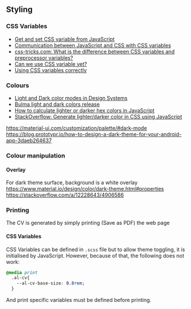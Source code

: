 ## Styling  <!-- omit in toc -->

### CSS Variables

- [Get and set CSS variable from JavaScript](https://davidwalsh.name/css-variables-javascript)
- [Communication between JavaScript and CSS with CSS variables](https://eager.io/blog/communicating-between-javascript-and-css-with-css-variables/)
- [css-tricks.com: What is the difference between CSS variables and preprocessor variables?](https://css-tricks.com/difference-between-types-of-css-variables/)
- [Can we use CSS variable yet?](https://www.webdesignerdepot.com/2017/10/so-can-we-use-css-variables-yet/)
- [Using CSS variables correctly](https://www.madebymike.com.au/writing/using-css-variables/)

### Colours

- [Light and Dark color modes in Design Systems](https://medium.com/eightshapes-llc/light-dark-9f8ea42c9081)
- [Bulma light and dark colors release](https://bulma.io/2019/10/15/light-dark-colors/)
- [How to calculate lighter or darker hex colors in JavaScript](https://www.sitepoint.com/javascript-generate-lighter-darker-color/)
- [StackOverflow: Generate lighter/darker color in CSS using JavaScript](https://stackoverflow.com/questions/1507931/generate-lighter-darker-color-in-css-using-javascript)

https://material-ui.com/customization/palette/#dark-mode
https://blog.prototypr.io/how-to-design-a-dark-theme-for-your-android-app-3daeb264637

### Colour manipulation

#### Overlay
For dark theme surface, background is a white overlay
https://www.material.io/design/color/dark-theme.html#properties
https://stackoverflow.com/a/12228643/4906586


### Printing

The CV is generated by simply printing (Save as PDF) the web page

#### CSS Variables

CSS Variables can be defined in `.scss` file but to allow theme toggling, it is initialised by JavaScript. However, because of that, the following does not work:

```css
@media print
  .al-cv{
    --al-cv-base-size: 0.8rem;
  }
```

And print specific variables must be defined before printing.